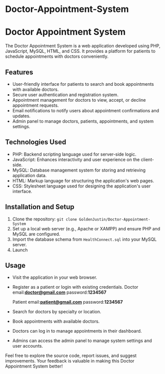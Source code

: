 # Doctor-Appointment-System
# Doctor Appointment System

The Doctor Appointment System is a web application developed using PHP, JavaScript, MySQL, HTML, and CSS. It provides a platform for patients to schedule appointments with doctors conveniently.

## Features

- User-friendly interface for patients to search and book appointments with available doctors.
- Secure user authentication and registration system.
- Appointment management for doctors to view, accept, or decline appointment requests.
- Email notifications to notify users about appointment confirmations and updates.
- Admin panel to manage doctors, patients, appointments, and system settings.

## Technologies Used

- PHP: Backend scripting language used for server-side logic.
- JavaScript: Enhances interactivity and user experience on the client-side.
- MySQL: Database management system for storing and retrieving application data.
- HTML: Markup language for structuring the application's web pages.
- CSS: Stylesheet language used for designing the application's user interface.

## Installation and Setup

1. Clone the repository: `git clone GoldenJustin/Doctor-Appointment-System`
2. Set up a local web server (e.g., Apache or XAMPP) and ensure PHP and MySQL are configured.
3. Import the database schema from `HealthConnect.sql` into your MySQL server.
4. Launch

## Usage

- Visit the application in your web browser.
- Register as a patient or login with existing credentials.
  Doctor
    email:**doctor@gmail.com**
    password:**1234567**
    
  Patient
    email:**patient@gmail.com**
    password:**1234567**

- Search for doctors by specialty or location.
- Book appointments with available doctors.
- Doctors can log in to manage appointments in their dashboard.
- Admins can access the admin panel to manage system settings and user accounts.



Feel free to explore the source code, report issues, and suggest improvements. Your feedback is valuable in making this Doctor Appointment System better!

